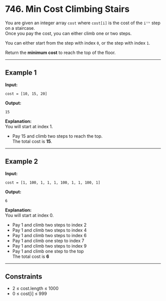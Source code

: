
# 746. Min Cost Climbing Stairs

You are given an integer array `cost` where `cost[i]` is the cost of the `iᵗʰ` step on a staircase.  
Once you pay the cost, you can either climb one or two steps.

You can either start from the step with index `0`, or the step with index `1`.

Return the **minimum cost** to reach the top of the floor.

---

## Example 1

**Input:**  
```
cost = [10, 15, 20]
```

**Output:**  
```
15
```

**Explanation:**  
You will start at index 1.  
- Pay 15 and climb two steps to reach the top.  
The total cost is **15**.

---

## Example 2

**Input:**  
```
cost = [1, 100, 1, 1, 1, 100, 1, 1, 100, 1]
```

**Output:**  
```
6
```

**Explanation:**  
You will start at index 0.  
- Pay 1 and climb two steps to index 2  
- Pay 1 and climb two steps to index 4  
- Pay 1 and climb two steps to index 6  
- Pay 1 and climb one step to index 7  
- Pay 1 and climb two steps to index 9  
- Pay 1 and climb one step to the top  
The total cost is **6**

---

## Constraints

- 2 ≤ cost.length ≤ 1000  
- 0 ≤ cost[i] ≤ 999

